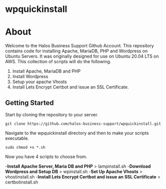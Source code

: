 # wpquickinstall

<h1>About</h1>

Welcome to the Halos Business Support Github Account. This repository contains code for
installing Apache, MariaDB, PHP and Wordpress on Ubuntu Servers. It was originally designed for 
use on Ubuntu 20.04 LTS on AWS. This collection of scripts will do the following. 

1. Install Apache, MariaDB and PHP
2. Install Wordpress
3. Setup your apache Vhosts
4. Install Lets Encrypt Certbot and issue an SSL Certificate.

<h2>Getting Started</h2>

Start by cloning the repository to your server.

`git clone https://github.com/halos-business-support/wpquickinstall.git`

Navigate to the wpquickinstall directory and then to make your scripts executable. 

`sudo chmod +x *.sh`

Now you have 4 scripts to choose from. 

-**Install Apache Server, Maria DB and PHP** > lampinstall.sh
-**Download Wordpress and Setup DB** > wpinstall.sh
-**Set Up Apache Vhosts** > vhostinstall.sh
-**Install Lets Encrypt Certbot and issue an SSL Certificate** > certbotinstall.sh


